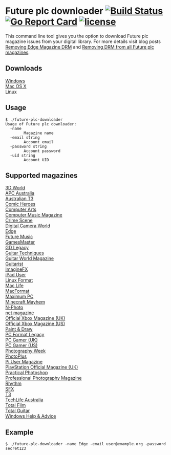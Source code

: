 # Future plc downloader [![Build Status](https://travis-ci.org/Metalnem/future-plc-downloader.svg?branch=master)](https://travis-ci.org/Metalnem/future-plc-downloader) [![Go Report Card](https://goreportcard.com/badge/github.com/metalnem/future-plc-downloader)](https://goreportcard.com/report/github.com/metalnem/future-plc-downloader) [![license](https://img.shields.io/badge/license-MIT-blue.svg?style=flat)](https://raw.githubusercontent.com/metalnem/future-plc-downloader/master/LICENSE)

This command line tool gives you the option to download Future plc magazine issues from your digital library. For more details visit blog posts
[Removing Edge Magazine DRM](https://mijailovic.net/2017/01/22/removing-edge-magazine-drm/) and
[Removing DRM from all Future plc magazines](https://mijailovic.net/2017/03/05/removing-drm-from-all-future-plc-magazines/).

## Downloads

[Windows](https://github.com/Metalnem/future-plc-downloader/releases/download/v1.1.0/future-plc-downloader-win64-1.1.0.zip)  
[Mac OS X](https://github.com/Metalnem/future-plc-downloader/releases/download/v1.1.0/future-plc-downloader-darwin64-1.1.0.zip)  
[Linux](https://github.com/Metalnem/future-plc-downloader/releases/download/v1.1.0/future-plc-downloader-linux64-1.1.0.zip)

## Usage

```
$ ./future-plc-downloader
Usage of Future plc downloader:
  -name
    	Magazine name
  -email string
    	Account email
  -password string
    	Account password
  -uid string
    	Account UID
```

## Supported magazines

[3D World](https://www.myfavouritemagazines.co.uk/design/3dworld-magazine-subscription/#digital)  
[APC Australia](https://itunes.apple.com/us/app/apc-australia-worlds-longest/id722803923)  
[Australian T3](https://itunes.apple.com/us/app/australian-t3-gadget-technology/id481969004)  
[Comic Heroes](https://www.myfavouritemagazines.co.uk/film/Comic-Heroes-Print.html#digital)  
[Computer Arts](https://www.myfavouritemagazines.co.uk/design/computer-arts-magazine-subscription/#digital)  
[Computer Music Magazine](https://www.myfavouritemagazines.co.uk/All-Magazines/Computer-Music-Print.html#digital)  
[Crime Scene](https://www.myfavouritemagazines.co.uk/film/crime-scene-magazine-subscription/#digital)  
[Digital Camera World](https://itunes.apple.com/us/app/digital-camera-world-slr-photography/id468374968)  
[Edge](https://www.myfavouritemagazines.co.uk/gaming/edge-magazine-subscription/#digital)  
[Future Music](https://www.myfavouritemagazines.co.uk/music/future-music-magazine-subscription/#digital)  
[GamesMaster](https://www.myfavouritemagazines.co.uk/gaming/gamesmaster-magazine-subscription/#digital)  
[GD Legacy](https://itunes.apple.com/us/app/gd-legacy/id454424893)  
[Guitar Techniques](https://www.myfavouritemagazines.co.uk/music/guitar-techniques-magazine-subscription/#digital)  
[Guitar World Magazine](https://itunes.apple.com/us/app/guitar-world-magazine/id469908707)  
[Guitarist](https://www.myfavouritemagazines.co.uk/music/guitarist-magazine-subscription/#digital)  
[ImagineFX](https://www.myfavouritemagazines.co.uk/design/imaginefx-magazine-subscription/#digital)  
[iPad User](https://www.myfavouritemagazines.co.uk/tech-gadgets/ipad-user-magazine-digital/#digital)  
[Linux Format](https://www.myfavouritemagazines.co.uk/All-Magazines/Linux-Format-Print.html#digital)  
[Mac Life](https://www.myfavouritemagazines.co.uk/Mac-Life-Print.html#digital)  
[MacFormat](https://www.myfavouritemagazines.co.uk/All-Magazines/MacFormat-Print.html#digital)  
[Maximum PC](https://www.myfavouritemagazines.co.uk/Maximum-PC-Print.html#digital)  
[Minecraft Mayhem](https://itunes.apple.com/us/app/minecraft-mayhem-independent/id1137912564)  
[N-Photo](https://itunes.apple.com/us/app/n-photo-nikon-photography/id479869761)  
[net magazine](https://www.myfavouritemagazines.co.uk/design/net-magazine-subscription/#digital)  
[Official Xbox Magazine (UK)](https://www.myfavouritemagazines.co.uk/gaming/official-xbox-magazine-subscription/#digital)  
[Official Xbox Magazine (US)](https://www.myfavouritemagazines.co.uk/gaming/official-xbox-magazine-subscription/#digital)  
[Paint & Draw](https://www.myfavouritemagazines.co.uk/design/paint-and-draw-magazine-subscription/#digital)  
[PC Format Legacy](https://itunes.apple.com/us/app/pc-format-legacy/id451451278)  
[PC Gamer (UK)](https://www.myfavouritemagazines.co.uk/gaming/pc-gamer-magazine-subscription/#digital)  
[PC Gamer (US)](https://www.myfavouritemagazines.co.uk/gaming/pc-gamer-magazine-subscription/#digital)  
[Photography Week](https://www.myfavouritemagazines.co.uk/all-mags-all-variants/Photography-Week-iPad-iPhone-Edition.html#digital)  
[PhotoPlus](https://itunes.apple.com/us/app/photoplus-canon-photography/id451453783)  
[Pi User Magazine](https://itunes.apple.com/us/app/pi-user-magazine/id1156938158)  
[PlayStation Official Magazine (UK)](https://itunes.apple.com/gb/app/playstation-official-magazine/id451455977)  
[Practical Photoshop](https://www.myfavouritemagazines.co.uk/all-mags-all-variants/Practical-Photoshop-iPad-iPhone-Edition.html#digital)  
[Professional Photography Magazine](https://itunes.apple.com/us/app/professional-photography-magazine/id1039872746)  
[Rhythm](https://www.myfavouritemagazines.co.uk/music/rhythm-magazine-subscription/#digital)  
[SFX](https://www.myfavouritemagazines.co.uk/film/sfx-magazine-subscription/#digital)  
[T3](https://www.myfavouritemagazines.co.uk/tech-gadgets/t3-magazine-subscription/#digital)  
[TechLife Australia](https://itunes.apple.com/us/app/techlife-australia-tech-mag/id722804263)  
[Total Film](https://www.myfavouritemagazines.co.uk/film/total-film-magazine-subscription/#digital)  
[Total Guitar](https://www.myfavouritemagazines.co.uk/music/total-guitar-magazine-subscription/#digital)  
[Windows Help & Advice](https://www.myfavouritemagazines.co.uk/All-Magazines/Windows-Help-Advice-Print.html#digital)  

## Example

```
$ ./future-plc-downloader -name Edge -email user@example.org -password secret123 
```